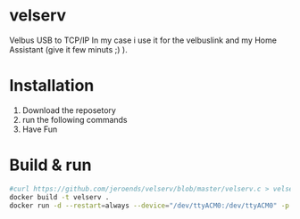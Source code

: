 # velserv
Velbus USB to TCP/IP
In my case i use it for the velbuslink and my Home Assistant (give it few minuts ;) ).

# Installation
1. Download the reposetory
2. run the following commands
3. Have Fun

# Build & run
```bash
#curl https://github.com/jeroends/velserv/blob/master/velserv.c > velserv.c # Curl only if the file is not working.
docker build -t velserv .
docker run -d --restart=always --device="/dev/ttyACM0:/dev/ttyACM0" -p 3788:3788 -t velserv
```
